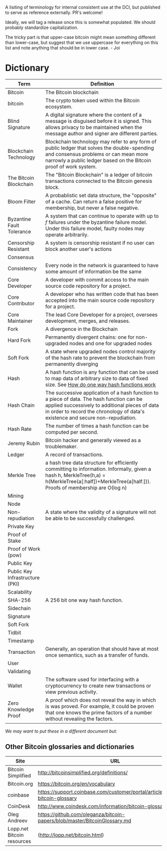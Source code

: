 A lisiting of terminology for internal consistent use at the DCI, but published to serve as reference externally. PR's welcome!

Ideally, we will tag a release once this is somewhat populated. We should probably standardize capitalization.

The tricky part is that upper-case bitcoin might mean something different than lower-case, but suggest that we use uppercase for everything on this list and note anything that should be in lower case. - Joi

# Dictionary

| Term | Definition |
| --- | --- |
| Bitcoin | The Bitcoin blockchain |
| bitcoin | The crypto token used within the Bitcoin ecosystem. |
| Blind Signature | A digital signature where the content of a message is disguised before it is signed. This allows privacy to be maintained when the message author and signer are different parties. |
| Blockchain Technology | Blockchain technology may refer to any form of public ledger that solves the double-spending and consensus problems or can mean more narrowly a public ledger based on the Bitcoin proof of work system. |
| The Bitcoin Blockchain | The "Bitcoin Blockchain" is a ledger of bitcoin transactions connected to the Bitcoin genesis block. |
| Bloom Filter| A probablistic set data structure, the "opposite" of a cache. Can return a false positive for membership, but never a false negative. |
| Byzantine Fault Tolerance | A system that can continue to operate with up to _f_ failures under the byzantine failure model. Under this failure model, faulty nodes may operate arbitrarily.|
| Censorship Resistant | A system is censorship resistant if no user can block another user's actions |
| Consensus ||
| Consistency | Every node in the network is guaranteed to have some amount of information be the same |
| Core Developer | A developer with commit access to the main source code repository for a project. |
| Core Contributor | A developer who has written code that has been accepted into the main source code repository for a project. |
| Core Maintainer | The lead Core Developer for a project, oversees development, merges, and releases.|
| Fork |A divergence in the Blockchain|
| Hard Fork |Permanently divergent chains: one for non-upgraded nodes and one for upgraded nodes|
| Soft Fork |A state where upgraded nodes control majority of the hash rate to prevent the blockchain from permanently diverging|
| Hash |A hash function is any function that can be used to map data of arbitrary size to data of fixed size. See [How do one way hash functions work](https://stackoverflow.com/questions/2112685/how-do-one-way-hash-functions-work)|
| Hash Chain | The successive application of a hash function to a piece of data. The hash function can be applied successively to additional pieces of data in order to record the chronology of data's existence and secure non-repudiation. |
| Hash Rate |The number of times a hash function can be computed per second.|
| Jeremy Rubin | Bitcoin hacker and generally viewed as a troublemaker. |
| Ledger | A record of transactions.|
| Merkle Tree | a hash tree data structure for efficiently committing to information. Informally, given a hash h, MerkleTree(h,a) = h(MerkleTree(a[:half])+MerkleTree(a[half:])). Proofs of membership are O(log n)|
| Mining ||
| Node ||
| Non-repudiation | A state where the validity of a signature will not be able to be successfully challenged. |
| Private Key ||
| Proof of Stake | |
| Proof of Work (pow) ||
| Public Key | |
| Public Key Infrastructure (PKI) ||
| Scalability ||
| SHA-256 | A 256 bit one way hash function.|
| Sidechain ||
| Signature | |
| Soft Fork ||
| Tidbit | |
| Timestamp | |
| Transaction| Generally, an operation that should have at most once semantics, such as a transfer of funds. |
| User ||
| Validating ||
| Wallet | The software used for interfacing with a cryptocurrency to create new transactions or view previous activity. |
| Zero Knowledge Proof | A proof which does not reveal the way in which is was proved. For example, it could be proven that one knows the prime factors of a number without revealing the factors. |

_We may want to put these in a different document but:_

## Other Bitcoin glossaries and dictionaries

| Site | URL |
| --- | --- |
| Bitcoin Simplified | http://bitcoinsimplified.org/definitions/ |
| Bitcoin.org | https://bitcoin.org/en/vocabulary |
| coinbase | https://support.coinbase.com/customer/portal/articles/1833695-bitcoin-glossary |
| CoinDesk | http://www.coindesk.com/information/bitcoin-glossary/ |
| Oleg Andreev | https://github.com/oleganza/bitcoin-papers/blob/master/BitcoinGlossary.md |
|Lopp.net Bitcoin resources| (http://lopp.net/bitcoin.html)|
